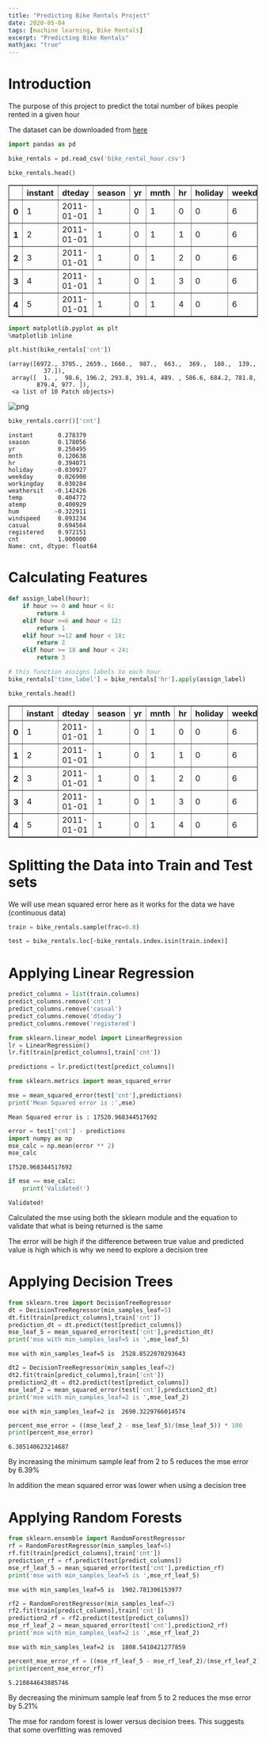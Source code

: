 ```yaml
---
title: "Predicting Bike Rentals Project"
date: 2020-05-04
tags: [machine learning, Bike Rentals]
excerpt: "Predicting Bike Rentals"
mathjax: "true"
---
```


# Introduction

The purpose of this project to predict the total number of bikes people rented in a given hour

The dataset can be downloaded from [here](http://archive.ics.uci.edu/ml/datasets/Bike+Sharing+Dataset)


```python
import pandas as pd

bike_rentals = pd.read_csv('bike_rental_hour.csv')

bike_rentals.head()
```




<div>
<style scoped>
    .dataframe tbody tr th:only-of-type {
        vertical-align: middle;
    }

    .dataframe tbody tr th {
        vertical-align: top;
    }

    .dataframe thead th {
        text-align: right;
    }
</style>
<table border="1" class="dataframe">
  <thead>
    <tr style="text-align: right;">
      <th></th>
      <th>instant</th>
      <th>dteday</th>
      <th>season</th>
      <th>yr</th>
      <th>mnth</th>
      <th>hr</th>
      <th>holiday</th>
      <th>weekday</th>
      <th>workingday</th>
      <th>weathersit</th>
      <th>temp</th>
      <th>atemp</th>
      <th>hum</th>
      <th>windspeed</th>
      <th>casual</th>
      <th>registered</th>
      <th>cnt</th>
    </tr>
  </thead>
  <tbody>
    <tr>
      <th>0</th>
      <td>1</td>
      <td>2011-01-01</td>
      <td>1</td>
      <td>0</td>
      <td>1</td>
      <td>0</td>
      <td>0</td>
      <td>6</td>
      <td>0</td>
      <td>1</td>
      <td>0.24</td>
      <td>0.2879</td>
      <td>0.81</td>
      <td>0.0</td>
      <td>3</td>
      <td>13</td>
      <td>16</td>
    </tr>
    <tr>
      <th>1</th>
      <td>2</td>
      <td>2011-01-01</td>
      <td>1</td>
      <td>0</td>
      <td>1</td>
      <td>1</td>
      <td>0</td>
      <td>6</td>
      <td>0</td>
      <td>1</td>
      <td>0.22</td>
      <td>0.2727</td>
      <td>0.80</td>
      <td>0.0</td>
      <td>8</td>
      <td>32</td>
      <td>40</td>
    </tr>
    <tr>
      <th>2</th>
      <td>3</td>
      <td>2011-01-01</td>
      <td>1</td>
      <td>0</td>
      <td>1</td>
      <td>2</td>
      <td>0</td>
      <td>6</td>
      <td>0</td>
      <td>1</td>
      <td>0.22</td>
      <td>0.2727</td>
      <td>0.80</td>
      <td>0.0</td>
      <td>5</td>
      <td>27</td>
      <td>32</td>
    </tr>
    <tr>
      <th>3</th>
      <td>4</td>
      <td>2011-01-01</td>
      <td>1</td>
      <td>0</td>
      <td>1</td>
      <td>3</td>
      <td>0</td>
      <td>6</td>
      <td>0</td>
      <td>1</td>
      <td>0.24</td>
      <td>0.2879</td>
      <td>0.75</td>
      <td>0.0</td>
      <td>3</td>
      <td>10</td>
      <td>13</td>
    </tr>
    <tr>
      <th>4</th>
      <td>5</td>
      <td>2011-01-01</td>
      <td>1</td>
      <td>0</td>
      <td>1</td>
      <td>4</td>
      <td>0</td>
      <td>6</td>
      <td>0</td>
      <td>1</td>
      <td>0.24</td>
      <td>0.2879</td>
      <td>0.75</td>
      <td>0.0</td>
      <td>0</td>
      <td>1</td>
      <td>1</td>
    </tr>
  </tbody>
</table>
</div>




```python
import matplotlib.pyplot as plt
%matplotlib inline

plt.hist(bike_rentals['cnt'])
```




    (array([6972., 3705., 2659., 1660.,  987.,  663.,  369.,  188.,  139.,
              37.]),
     array([  1. ,  98.6, 196.2, 293.8, 391.4, 489. , 586.6, 684.2, 781.8,
            879.4, 977. ]),
     <a list of 10 Patch objects>)




![png](/images/bike-rentals/Basics_2_1.png)



```python
bike_rentals.corr()['cnt']
```




    instant       0.278379
    season        0.178056
    yr            0.250495
    mnth          0.120638
    hr            0.394071
    holiday      -0.030927
    weekday       0.026900
    workingday    0.030284
    weathersit   -0.142426
    temp          0.404772
    atemp         0.400929
    hum          -0.322911
    windspeed     0.093234
    casual        0.694564
    registered    0.972151
    cnt           1.000000
    Name: cnt, dtype: float64



# Calculating Features


```python
def assign_label(hour):
    if hour >= 0 and hour < 6:
        return 4
    elif hour >=6 and hour < 12:
        return 1
    elif hour >=12 and hour < 18:
        return 2
    elif hour >= 18 and hour < 24:
        return 3

# this function assigns labels to each hour
bike_rentals['time_label'] = bike_rentals['hr'].apply(assign_label)
```


```python
bike_rentals.head()
```




<div>
<style scoped>
    .dataframe tbody tr th:only-of-type {
        vertical-align: middle;
    }

    .dataframe tbody tr th {
        vertical-align: top;
    }

    .dataframe thead th {
        text-align: right;
    }
</style>
<table border="1" class="dataframe">
  <thead>
    <tr style="text-align: right;">
      <th></th>
      <th>instant</th>
      <th>dteday</th>
      <th>season</th>
      <th>yr</th>
      <th>mnth</th>
      <th>hr</th>
      <th>holiday</th>
      <th>weekday</th>
      <th>workingday</th>
      <th>weathersit</th>
      <th>temp</th>
      <th>atemp</th>
      <th>hum</th>
      <th>windspeed</th>
      <th>casual</th>
      <th>registered</th>
      <th>cnt</th>
      <th>time_label</th>
    </tr>
  </thead>
  <tbody>
    <tr>
      <th>0</th>
      <td>1</td>
      <td>2011-01-01</td>
      <td>1</td>
      <td>0</td>
      <td>1</td>
      <td>0</td>
      <td>0</td>
      <td>6</td>
      <td>0</td>
      <td>1</td>
      <td>0.24</td>
      <td>0.2879</td>
      <td>0.81</td>
      <td>0.0</td>
      <td>3</td>
      <td>13</td>
      <td>16</td>
      <td>4</td>
    </tr>
    <tr>
      <th>1</th>
      <td>2</td>
      <td>2011-01-01</td>
      <td>1</td>
      <td>0</td>
      <td>1</td>
      <td>1</td>
      <td>0</td>
      <td>6</td>
      <td>0</td>
      <td>1</td>
      <td>0.22</td>
      <td>0.2727</td>
      <td>0.80</td>
      <td>0.0</td>
      <td>8</td>
      <td>32</td>
      <td>40</td>
      <td>4</td>
    </tr>
    <tr>
      <th>2</th>
      <td>3</td>
      <td>2011-01-01</td>
      <td>1</td>
      <td>0</td>
      <td>1</td>
      <td>2</td>
      <td>0</td>
      <td>6</td>
      <td>0</td>
      <td>1</td>
      <td>0.22</td>
      <td>0.2727</td>
      <td>0.80</td>
      <td>0.0</td>
      <td>5</td>
      <td>27</td>
      <td>32</td>
      <td>4</td>
    </tr>
    <tr>
      <th>3</th>
      <td>4</td>
      <td>2011-01-01</td>
      <td>1</td>
      <td>0</td>
      <td>1</td>
      <td>3</td>
      <td>0</td>
      <td>6</td>
      <td>0</td>
      <td>1</td>
      <td>0.24</td>
      <td>0.2879</td>
      <td>0.75</td>
      <td>0.0</td>
      <td>3</td>
      <td>10</td>
      <td>13</td>
      <td>4</td>
    </tr>
    <tr>
      <th>4</th>
      <td>5</td>
      <td>2011-01-01</td>
      <td>1</td>
      <td>0</td>
      <td>1</td>
      <td>4</td>
      <td>0</td>
      <td>6</td>
      <td>0</td>
      <td>1</td>
      <td>0.24</td>
      <td>0.2879</td>
      <td>0.75</td>
      <td>0.0</td>
      <td>0</td>
      <td>1</td>
      <td>1</td>
      <td>4</td>
    </tr>
  </tbody>
</table>
</div>



# Splitting the Data into Train and Test sets

We will use mean squared error here as it works for the data we have (continuous data)


```python
train = bike_rentals.sample(frac=0.8)
```


```python
test = bike_rentals.loc[~bike_rentals.index.isin(train.index)]
```

# Applying Linear Regression


```python
predict_columns = list(train.columns)
predict_columns.remove('cnt')
predict_columns.remove('casual')
predict_columns.remove('dteday')
predict_columns.remove('registered')
```


```python
from sklearn.linear_model import LinearRegression
lr = LinearRegression()
lr.fit(train[predict_columns],train['cnt'])

predictions = lr.predict(test[predict_columns])

from sklearn.metrics import mean_squared_error

mse = mean_squared_error(test['cnt'],predictions)
print('Mean Squared error is :',mse)
```

    Mean Squared error is : 17520.968344517692
    


```python
error = test['cnt'] - predictions
import numpy as np
mse_calc = np.mean(error ** 2)
mse_calc
```




    17520.968344517692




```python
if mse == mse_calc:
    print('Validated!')
```

    Validated!
    

Calculated the mse using both the sklearn module and the equation to validate that what is being returned is the same

The error will be high if the difference between true value and predicted value is high which is why we need to explore a decision tree

# Applying Decision Trees


```python
from sklearn.tree import DecisionTreeRegressor
dt = DecisionTreeRegressor(min_samples_leaf=5)
dt.fit(train[predict_columns],train['cnt'])
prediction_dt = dt.predict(test[predict_columns])
mse_leaf_5 = mean_squared_error(test['cnt'],prediction_dt)
print('mse with min_samples_leaf=5 is ',mse_leaf_5)
```

    mse with min_samples_leaf=5 is  2528.8522070293643
    


```python
dt2 = DecisionTreeRegressor(min_samples_leaf=2)
dt2.fit(train[predict_columns],train['cnt'])
prediction2_dt = dt2.predict(test[predict_columns])
mse_leaf_2 = mean_squared_error(test['cnt'],prediction2_dt)
print('mse with min_samples_leaf=2 is ',mse_leaf_2)
```

    mse with min_samples_leaf=2 is  2690.3229766014574
    


```python
percent_mse_error = ((mse_leaf_2 - mse_leaf_5)/(mse_leaf_5)) * 100
print(percent_mse_error)
```

    6.385140623214687
    

By increasing the minimum sample leaf from 2 to 5 reduces the mse error by 6.39%

In addition the mean squared error was lower when using a decision tree

# Applying Random Forests


```python
from sklearn.ensemble import RandomForestRegressor
rf = RandomForestRegressor(min_samples_leaf=5)
rf.fit(train[predict_columns],train['cnt'])
prediction_rf = rf.predict(test[predict_columns])
mse_rf_leaf_5 = mean_squared_error(test['cnt'],prediction_rf)
print('mse with min_samples_leaf=5 is ',mse_rf_leaf_5)
```

    mse with min_samples_leaf=5 is  1902.781306153977
    


```python
rf2 = RandomForestRegressor(min_samples_leaf=2)
rf2.fit(train[predict_columns],train['cnt'])
prediction2_rf = rf2.predict(test[predict_columns])
mse_rf_leaf_2 = mean_squared_error(test['cnt'],prediction2_rf)
print('mse with min_samples_leaf=2 is ',mse_rf_leaf_2)
```

    mse with min_samples_leaf=2 is  1808.5410421277859
    


```python
percent_mse_error_rf = ((mse_rf_leaf_5 - mse_rf_leaf_2)/(mse_rf_leaf_2)) * 100
print(percent_mse_error_rf)
```

    5.210844643885746
    

By decreasing the minimum sample leaf from 5 to 2 reduces the mse error by 5.21%

The mse for random forest is lower versus decision trees.  This suggests that some overfitting was removed
